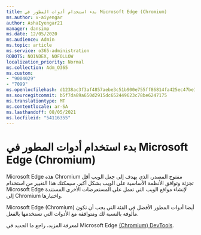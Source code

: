 ```yaml
---
title: بدء استخدام أدوات المطور في Microsoft Edge (Chromium)
ms.author: v-aiyengar
author: AshaIyengar21
manager: dansimp
ms.date: 12/05/2020
ms.audience: Admin
ms.topic: article
ms.service: o365-administration
ROBOTS: NOINDEX, NOFOLLOW
localization_priority: Normal
ms.collection: Adm_O365
ms.custom:
- "9004029"
- "7099"
ms.openlocfilehash: d1238ac3f3af4857aebe3c51b900e755ff86814fa425ec47be1e83cd5f9faa20
ms.sourcegitcommit: b5f7da89a650d2915dc652449623c78be6247175
ms.translationtype: MT
ms.contentlocale: ar-SA
ms.lasthandoff: 08/05/2021
ms.locfileid: "54116355"
---
```

# <a name="get-started-with-the-developer-tools-in-microsoft-edge-chromium"></a>بدء استخدام أدوات المطور في Microsoft Edge (Chromium)

Microsoft Edge هذه Chromium مفتوح المصدر، الذي يهدف إلى جعل الويب أقل تجزئة وتوافق الأنظمة الأساسية على الويب بشكل أكبر. سيمكنك هذا التغيير من استخدام Microsoft Edge لإنشاء مواقع الويب التي تعمل على المستعرضات الأخرى المستندة إلى Chromium واختبارها.

Microsoft Edge (Chromium) أيضا أدوات المطور [](https://go.microsoft.com/fwlink/?linkid=2134941) الأفضل في الفئة التي يجب أن تكون مألوفة بالنسبة لك ومتوافقة مع الأدوات التي تستخدمها بالفعل.

لمعرفة المزيد، راجع ما الجديد في Microsoft Edge [(Chromium) DevTools](https://go.microsoft.com/fwlink/?linkid=2135020).